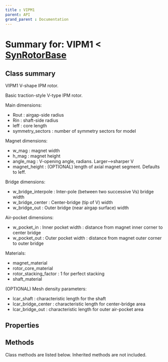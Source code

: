 ```yaml
---
title : VIPM1
parent: API
grand_parent : Documentation
---
```

# Summary for: **VIPM1**  < [SynRotorBase](SynRotorBase.html)

## Class summary

VIPM1 V-shape IPM rotor.

Basic traction-style V-type IPM rotor.

Main dimensions:
* Rout : airgap-side radius
* Rin : shaft-side radius
* leff : core length
* symmetry_sectors : number of symmetry sectors for model

Magnet dimensions:
* w_mag : magnet width
* h_mag : magnet height
* angle_mag : V-opening angle, radians. Larger-->sharper V
* magnet_height : (OPTIONAL) length of axial magnet segment.
Defaults to leff.

Bridge dimensions:
* w_bridge_interpole : Inter-pole (between two successive Vs) bridge width
* w_bridge_center : Center-bridge (tip of V) width
* w_bridge_out : Outer bridge (near airgap surface) width

Air-pocket dimensions:
* w_pocket_in : Inner pocket width : distance from magnet inner corner to center bridge
* w_pocket_out : Outer pocket width : distance from magnet outer corner to outer bridge

Materials:
* magnet_material
* rotor_core_material
* rotor_stacking_factor : 1 for perfect stacking
* shaft_material

(OPTIONAL) Mesh density parameters:
* lcar_shaft : characteristic length for the shaft
* lcar_bridge_center : characteristic length for center-bridge area
* lcar_bridge_out : characteristic length for outer air-pocket area

## Properties


## Methods

Class methods are listed below. Inherited methods are not included.


